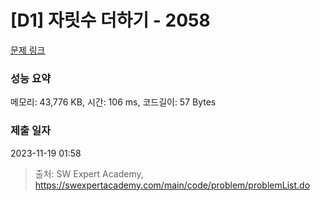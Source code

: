 # [D1] 자릿수 더하기 - 2058 

[문제 링크](https://swexpertacademy.com/main/code/problem/problemDetail.do?contestProbId=AV5QPRjqA10DFAUq) 

### 성능 요약

메모리: 43,776 KB, 시간: 106 ms, 코드길이: 57 Bytes

### 제출 일자

2023-11-19 01:58



> 출처: SW Expert Academy, https://swexpertacademy.com/main/code/problem/problemList.do